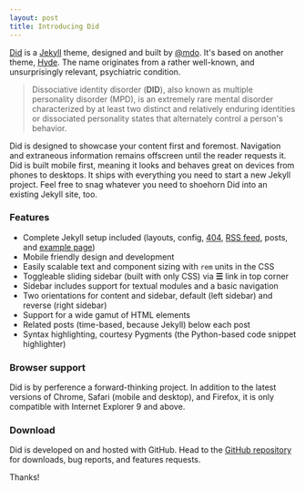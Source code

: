 ```yaml
---
layout: post
title: Introducing Did
---
```


[Did](http://mdo.github.io/did) is a [Jekyll](http://jekyllrb.com) theme, designed and built by [@mdo](https://twitter.com/mdo). It's based on another theme, [Hyde](http://andhyde.com). The name originates from a rather well-known, and unsurprisingly relevant, psychiatric condition.

> Dissociative identity disorder (<strong>DID</strong>), also known as multiple personality disorder (MPD), is an extremely rare mental disorder characterized by at least two distinct and relatively enduring identities or dissociated personality states that alternately control a person's behavior.

Did is designed to showcase your content first and foremost. Navigation and extraneous information remains offscreen until the reader requests it. Did is built mobile first, meaning it looks and behaves great on devices from phones to desktops. It ships with everything you need to start a new Jekyll project. Feel free to snag whatever you need to shoehorn Did into an existing Jekyll site, too.

### Features

* Complete Jekyll setup included (layouts, config, [404](/404), [RSS feed](/atom.xml), posts, and [example page](/about))
* Mobile friendly design and development
* Easily scalable text and component sizing with `rem` units in the CSS
* Toggleable sliding sidebar (built with only CSS) via **☰** link in top corner
* Sidebar includes support for textual modules and a basic navigation
* Two orientations for content and sidebar, default (left sidebar) and reverse (right sidebar)
* Support for a wide gamut of HTML elements
* Related posts (time-based, because Jekyll) below each post
* Syntax highlighting, courtesy Pygments (the Python-based code snippet highlighter)

### Browser support

Did is by perference a forward-thinking project. In addition to the latest versions of Chrome, Safari (mobile and desktop), and Firefox, it is only compatible with Internet Explorer 9 and above.

### Download

Did is developed on and hosted with GitHub. Head to the <a href="https://github.com/mdo/did">GitHub repository</a> for downloads, bug reports, and features requests.

Thanks!
